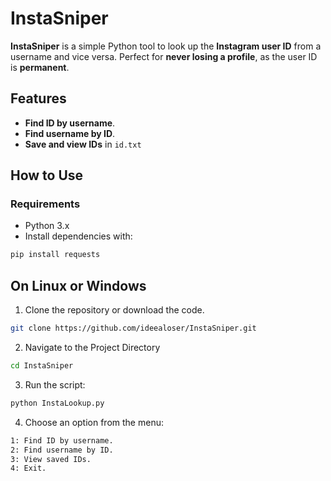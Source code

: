 # InstaSniper

**InstaSniper** is a simple Python tool to look up the **Instagram user ID** from a username and vice versa. Perfect for **never losing a profile**, as the user ID is **permanent**.

## Features

- **Find ID by username**.
- **Find username by ID**.
- **Save and view IDs** in `id.txt`

## How to Use

### Requirements

- Python 3.x
- Install dependencies with:

```bash
pip install requests
```

## On Linux or Windows

1. Clone the repository or download the code.
```bash
git clone https://github.com/ideealoser/InstaSniper.git
```

2. Navigate to the Project Directory
```bash
cd InstaSniper
```

3. Run the script:
```bash
python InstaLookup.py
```

4. Choose an option from the menu:
```bash
1: Find ID by username.
2: Find username by ID.
3: View saved IDs.
4: Exit.
```




